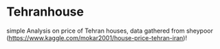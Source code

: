 # Tehranhouse
simple Analysis on price of Tehran houses, data gathered from sheypoor (https://www.kaggle.com/mokar2001/house-price-tehran-iran)!
